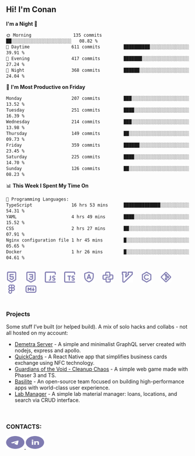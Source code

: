 ## Hi! I'm Conan

<!--START_SECTION:waka-->
**I'm a Night 🦉** 

```text
🌞 Morning                135 commits         ██░░░░░░░░░░░░░░░░░░░░░░░   08.82 % 
🌆 Daytime                611 commits         ██████████░░░░░░░░░░░░░░░   39.91 % 
🌃 Evening                417 commits         ███████░░░░░░░░░░░░░░░░░░   27.24 % 
🌙 Night                  368 commits         ██████░░░░░░░░░░░░░░░░░░░   24.04 % 
```
📅 **I'm Most Productive on Friday** 

```text
Monday                   207 commits         ███░░░░░░░░░░░░░░░░░░░░░░   13.52 % 
Tuesday                  251 commits         ████░░░░░░░░░░░░░░░░░░░░░   16.39 % 
Wednesday                214 commits         ███░░░░░░░░░░░░░░░░░░░░░░   13.98 % 
Thursday                 149 commits         ██░░░░░░░░░░░░░░░░░░░░░░░   09.73 % 
Friday                   359 commits         ██████░░░░░░░░░░░░░░░░░░░   23.45 % 
Saturday                 225 commits         ████░░░░░░░░░░░░░░░░░░░░░   14.70 % 
Sunday                   126 commits         ██░░░░░░░░░░░░░░░░░░░░░░░   08.23 % 
```


📊 **This Week I Spent My Time On** 

```text
💬 Programming Languages: 
TypeScript               16 hrs 53 mins      ██████████████░░░░░░░░░░░   54.31 % 
YAML                     4 hrs 49 mins       ████░░░░░░░░░░░░░░░░░░░░░   15.52 % 
CSS                      2 hrs 27 mins       ██░░░░░░░░░░░░░░░░░░░░░░░   07.91 % 
Nginx configuration file 1 hr 45 mins        █░░░░░░░░░░░░░░░░░░░░░░░░   05.65 % 
Docker                   1 hr 26 mins        █░░░░░░░░░░░░░░░░░░░░░░░░   04.61 % 
```


<!--END_SECTION:waka-->

<br>

<div align="left">
  <img src="icons/skills/html.svg" width="30" alt="html5"/>
  <img width="15"/>
  <img src="icons/skills/css.svg" width="30" alt="css"/>
  <img width="15"/>
  <img src="icons/skills/javascript.svg" width="30" alt="javascript"/>
  <img width="15"/>
  <img src="icons/skills/typescript.svg" width="30" alt="typescript"/>
  <img width="15"/>
  <img src="icons/skills/angular.svg" width="30" alt="angular"/>
  <img width="15"/>
  <img src="icons/skills/python.svg" width="30" alt="python"/>
  <img width="15"/>
  <img src="icons/skills/vim.svg" width="30" alt="vim"/>
  <img width="15"/>
  <img src="icons/skills/c.svg" width="30" alt="c"/>
  <img width="15"/>
  <img src="icons/skills/git.svg" width="30" alt="git"/>
  <img width="15"/>
  <img src="icons/skills/figma.svg" width="30" alt="figma"/>
  <img width="15"/>
  <img src="icons/skills/markdown.svg" width="30" alt="markdown"/>
</div>

<br>

### Projects
Some stuff I’ve built (or helped build). A mix of solo hacks and collabs - not all hosted on my account:
- [Demetra Server](https://github.com/demetra-project/server) -  A simple and minimalist GraphQL server created with nodejs, express and apollo.  
- [QuickCards](https://github.com/Pako3549/QuickCards) - A React Native app that simplifies business cards exchange using NFC technology.  
- [Guardians of the Void - Cleanup Chaos](https://github.com/guardians-of-the-void/cleanup-chaos) - A simple web game made with Phaser 3 and TS.  
- [Basilite](https://github.com/basilite) - An open-source team focused on building high-performance apps with world-class user experience.  
- [Lab Manager](https://github.com/blvckspider/it-lab-manager) - A simple lab material manager: loans, locations, and search via CRUD interface.

<br>

### CONTACTS:
<div align="left">
  <a href="https://t.me/gkkconan">
    <img src="icons/contacts/telegram.svg" width="50" height="35" alt="telegram"/>
  </a>
  <a href="https://www.linkedin.com/in/gkkconan">
    <img src="icons/contacts/linkedin.svg" width="50" height="35" alt="linkedin"/>
  </a>
</div>